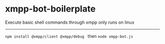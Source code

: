 # xmpp-bot-boilerplate
Execute basic shell commands through xmpp 
only runs on linux

---

`npm install @xmpp/client @xmpp/debug ` then
`node xmpp-bot.js`
